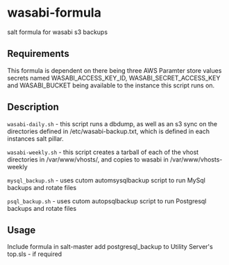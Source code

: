 # wasabi-formula
salt formula for wasabi s3 backups

## Requirements
This formula is dependent on there being three AWS Paramter store values secrets named WASABI_ACCESS_KEY_ID, WASABI_SECRET_ACCESS_KEY and WASABI_BUCKET being available to the instance this script runs on.

## Description

```wasabi-daily.sh``` - this script runs a dbdump, as well as an s3 sync on the directories defined in /etc/wasabi-backup.txt, which is defined in each instances salt pillar.

```wasabi-weekly.sh``` - this script creates a tarball of each of the vhost directories in /var/www/vhosts/, and copies to wasabi in /var/www/vhosts-weekly

```mysql_backup.sh``` - uses cutom automsysqlbackup script to run MySql backups and rotate files

```psql_backup.sh``` - uses cutom autopsqlbackup script to run Postgresql backups and rotate files

## Usage
Include formula in salt-master
add postgresql_backup to Utility Server's top.sls - if required
